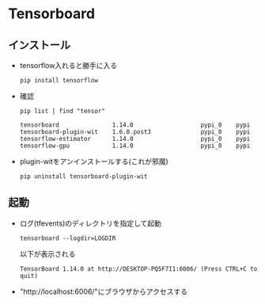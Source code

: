 # Tensorboard

## インストール
* tensorflow入れると勝手に入る
    ```
    pip install tensorflow
    ```

* 確認
     ```
     pip list | find "tensor"
     ```
     ```
     tensorboard               1.14.0                   pypi_0    pypi
     tensorboard-plugin-wit    1.6.0.post3              pypi_0    pypi
     tensorflow-estimator      1.14.0                   pypi_0    pypi
     tensorflow-gpu            1.14.0                   pypi_0    pypi
     ```

* plugin-witをアンインストールする(これが邪魔)
  ```
  pip uninstall tensorboard-plugin-wit
  ```
## 起動
* ログ(tfevents)のディレクトリを指定して起動
  ```
  tensorboard --logdir=LOGDIR
  ```
  以下が表示される
  ```
  TensorBoard 1.14.0 at http://DESKTOP-PQ5F7I1:6006/ (Press CTRL+C to quit)
  ```
 * "http://localhost:6006/"にブラウザからアクセスする